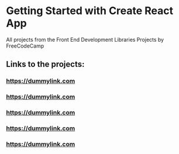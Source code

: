 # Getting Started with Create React App

All projects from the Front End Development Libraries Projects by FreeCodeCamp

## Links to the projects:

### https://dummylink.com

### https://dummylink.com

### https://dummylink.com

### https://dummylink.com

### https://dummylink.com